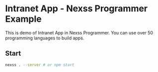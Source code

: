 # Intranet App - Nexss Programmer Example

This is demo of Intranet App in Nexss Programmer. You can use over 50 programming languages to build apps.

## Start

```sh
nexss . --server # or npm start
```
